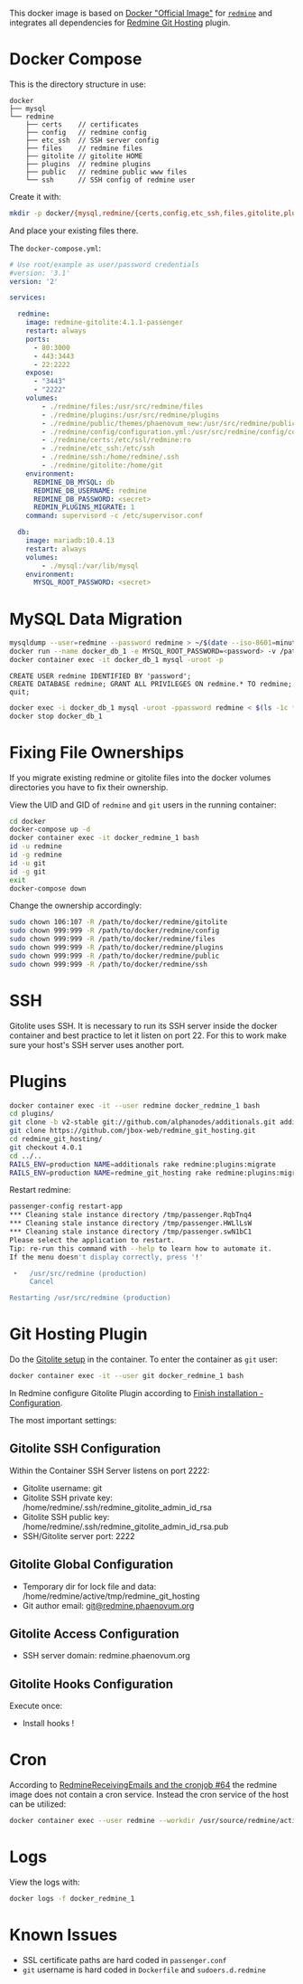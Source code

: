 This docker image is based on [Docker "Official Image"](https://github.com/docker-library/official-images#what-are-official-images) for [`redmine`](https://hub.docker.com/_/redmine/) and integrates all dependencies for [Redmine Git Hosting](http://redmine-git-hosting.io/) plugin.

# Docker Compose

This is the directory structure in use:

```
docker
├── mysql
└── redmine
    ├── certs    // certificates
    ├── config   // redmine config
    ├── etc_ssh  // SSH server config
    ├── files    // redmine files
    ├── gitolite // gitolite HOME
    ├── plugins  // redmine plugins
    ├── public   // redmine public www files
    └── ssh      // SSH config of redmine user
```

Create it with:

```bash
mkdir -p docker/{mysql,redmine/{certs,config,etc_ssh,files,gitolite,plugins,public,ssh}}
```
And place your existing files there.

The `docker-compose.yml`:

```yml
# Use root/example as user/password credentials
#version: '3.1'
version: '2'

services:

  redmine:
    image: redmine-gitolite:4.1.1-passenger
    restart: always
    ports:
      - 80:3000
      - 443:3443
      - 22:2222
    expose:
      - "3443"
      - "2222"
    volumes:
        - ./redmine/files:/usr/src/redmine/files
        - ./redmine/plugins:/usr/src/redmine/plugins
        - ./redmine/public/themes/phaenovum_new:/usr/src/redmine/public/themes/phaenovum_new
        - ./redmine/config/configuration.yml:/usr/src/redmine/config/configuration.yml
        - ./redmine/certs:/etc/ssl/redmine:ro
        - ./redmine/etc_ssh:/etc/ssh
        - ./redmine/ssh:/home/redmine/.ssh
        - ./redmine/gitolite:/home/git
    environment:
      REDMINE_DB_MYSQL: db
      REDMINE_DB_USERNAME: redmine
      REDMINE_DB_PASSWORD: <secret>
      REDMIN_PLUGINS_MIGRATE: 1
    command: supervisord -c /etc/supervisor.conf

  db:
    image: mariadb:10.4.13
    restart: always
    volumes:
        - ./mysql:/var/lib/mysql
    environment:
      MYSQL_ROOT_PASSWORD: <secret>
```

# MySQL Data Migration

```bash
mysqldump --user=redmine --password redmine > ~/$(date --iso-8601=minutes)_redmine.sql
docker run --name docker_db_1 -e MYSQL_ROOT_PASSWORD=<password> -v /path/to/docker/mysql:/var/lib/mysql  mariadb:10.4.13
docker container exec -it docker_db_1 mysql -uroot -p
```

```mysql
CREATE USER redmine IDENTIFIED BY 'password';
CREATE DATABASE redmine; GRANT ALL PRIVILEGES ON redmine.* TO redmine;
quit;
```

```bash
docker exec -i docker_db_1 mysql -uroot -ppassword redmine < $(ls -1c *_pesoftware.pe.loc_dbRedmine.sql | head -n1)
docker stop docker_db_1
```

# Fixing File Ownerships

If you migrate existing redmine or gitolite files into the docker volumes directories you have to fix their ownership.

View the UID and GID of `redmine` and `git` users in the running container:

```bash
cd docker
docker-compose up -d
docker container exec -it docker_redmine_1 bash
id -u redmine
id -g redmine
id -u git
id -g git
exit
docker-compose down
```

Change the ownership accordingly:

```bash
sudo chown 106:107 -R /path/to/docker/redmine/gitolite
sudo chown 999:999 -R /path/to/docker/redmine/config
sudo chown 999:999 -R /path/to/docker/redmine/files
sudo chown 999:999 -R /path/to/docker/redmine/plugins
sudo chown 999:999 -R /path/to/docker/redmine/public
sudo chown 999:999 -R /path/to/docker/redmine/ssh
```

# SSH

Gitolite uses SSH. It is necessary to run its SSH server inside the docker container and best practice to let it listen on port 22. For this to work make sure your host's SSH server uses another port.

# Plugins

```bash
docker container exec -it --user redmine docker_redmine_1 bash
cd plugins/
git clone -b v2-stable git://github.com/alphanodes/additionals.git additionals
git clone https://github.com/jbox-web/redmine_git_hosting.git
cd redmine_git_hosting/
git checkout 4.0.1
cd ../..
RAILS_ENV=production NAME=additionals rake redmine:plugins:migrate
RAILS_ENV=production NAME=redmine_git_hosting rake redmine:plugins:migrate
```

Restart redmine:

```bash
passenger-config restart-app
*** Cleaning stale instance directory /tmp/passenger.RqbTnq4
*** Cleaning stale instance directory /tmp/passenger.HWLlLsW
*** Cleaning stale instance directory /tmp/passenger.swN1bC1
Please select the application to restart.
Tip: re-run this command with --help to learn how to automate it.
If the menu doesn't display correctly, press '!'

 ‣   /usr/src/redmine (production)
     Cancel

Restarting /usr/src/redmine (production)
```

# Git Hosting Plugin

Do the [Gitolite setup](https://gitolite.com/gitolite/install#setup) in the
container. To enter the container as `git` user:

```bash
docker container exec -it --user git docker_redmine_1 bash
```

In Redmine configure Gitolite Plugin according to [Finish installation - Configuration](http://redmine-git-hosting.io/get_started/).

The most important settings:

## Gitolite SSH Configuration

Within the Container SSH Server listens on port 2222:

- Gitolite username: git
- Gitolite SSH private key: /home/redmine/.ssh/redmine_gitolite_admin_id_rsa
- Gitolite SSH public key: /home/redmine/.ssh/redmine_gitolite_admin_id_rsa.pub
- SSH/Gitolite server port: 2222

## Gitolite Global Configuration

- Temporary dir for lock file and data: /home/redmine/active/tmp/redmine_git_hosting
- Git author email: git@redmine.phaenovum.org

## Gitolite Access Configuration

- SSH server domain: redmine.phaenovum.org

## Gitolite Hooks Configuration

Execute once:

- Install hooks !

# Cron

According to [RedmineReceivingEmails and the cronjob #64](https://github.com/docker-library/redmine/issues/64) the redmine image does not contain a cron service. Instead the cron service of the host can be utilized:

```bash
docker container exec --user redmine --workdir /usr/source/redmine/active -i docker_redmine_1 rake redmine:send_reminders project=it-infrastruktur RAILS_ENV=production > /dev/null 2>%1
```

# Logs

View the logs with:

```bash
docker logs -f docker_redmine_1
```

# Known Issues

- SSL certificate paths are hard coded in `passenger.conf`
- `git` username is hard coded in `Dockerfile` and `sudoers.d.redmine`
